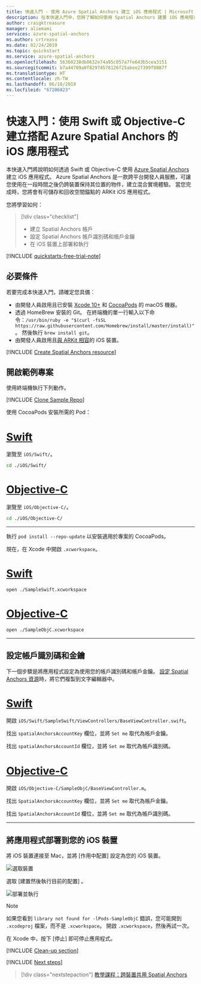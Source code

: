 ```yaml
---
title: 快速入門 - 使用 Azure Spatial Anchors 建立 iOS 應用程式 | Microsoft Docs
description: 在本快速入門中，您將了解如何使用 Spatial Anchors 建置 iOS 應用程式。
author: craigktreasure
manager: aliemami
services: azure-spatial-anchors
ms.author: crtreasu
ms.date: 02/24/2019
ms.topic: quickstart
ms.service: azure-spatial-anchors
ms.openlocfilehash: 56360238db8632e74a95c057a7fe643b5cea3151
ms.sourcegitcommit: b7a44709a0f82974578126f25abee27399f0887f
ms.translationtype: HT
ms.contentlocale: zh-TW
ms.lasthandoff: 06/18/2019
ms.locfileid: "67206823"
---
```

# <a name="quickstart-create-an-ios-app-with-azure-spatial-anchors-in-either-swift-or-objective-c"></a>快速入門：使用 Swift 或 Objective-C 建立搭配 Azure Spatial Anchors 的 iOS 應用程式

本快速入門將說明如何透過 Swift 或 Objective-C 使用 [Azure Spatial Anchors](../overview.md) 建立 iOS 應用程式。 Azure Spatial Anchors 是一款跨平台開發人員服務，可讓您使用在一段時間之後仍跨裝置保持其位置的物件，建立混合實境體驗。 當您完成時，您將會有可儲存和回收空間錨點的 ARKit iOS 應用程式。

您將學習如何：

> [!div class="checklist"]
> * 建立 Spatial Anchors 帳戶
> * 設定 Spatial Anchors 帳戶識別碼和帳戶金鑰
> * 在 iOS 裝置上部署和執行

[!INCLUDE [quickstarts-free-trial-note](../../../includes/quickstarts-free-trial-note.md)]

## <a name="prerequisites"></a>必要條件

若要完成本快速入門，請確定您具備︰

- 由開發人員啟用且已安裝 <a href="https://geo.itunes.apple.com/us/app/xcode/id497799835?mt=12" target="_blank">Xcode 10+</a> 和 <a href="https://cocoapods.org" target="_blank">CocoaPods</a> 的 macOS 機器。
- 透過 HomeBrew 安裝的 Git。 在終端機的單一行輸入以下命令：`/usr/bin/ruby -e "$(curl -fsSL https://raw.githubusercontent.com/Homebrew/install/master/install)"`。 然後執行 `brew install git`。
- 由開發人員啟用且<a href="https://developer.apple.com/documentation/arkit/verifying_device_support_and_user_permission" target="_blank">與 ARKit 相容</a>的 iOS 裝置。

[!INCLUDE [Create Spatial Anchors resource](../../../includes/spatial-anchors-get-started-create-resource.md)]

## <a name="open-the-sample-project"></a>開啟範例專案

使用終端機執行下列動作。

[!INCLUDE [Clone Sample Repo](../../../includes/spatial-anchors-clone-sample-repository.md)]

使用 CocoaPods 安裝所需的 Pod：

# <a name="swifttabopenproject-swift"></a>[Swift](#tab/openproject-swift)

瀏覽至 `iOS/Swift/`。

```bash
cd ./iOS/Swift/
```

# <a name="objective-ctabopenproject-objc"></a>[Objective-C](#tab/openproject-objc)

瀏覽至 `iOS/Objective-C/`。

```bash
cd ./iOS/Objective-C/
```

---

執行 `pod install --repo-update` 以安裝適用於專案的 CocoaPods。

現在，在 Xcode 中開啟 `.xcworkspace`。

# <a name="swifttabopenproject-swift"></a>[Swift](#tab/openproject-swift)

```bash
open ./SampleSwift.xcworkspace
```

# <a name="objective-ctabopenproject-objc"></a>[Objective-C](#tab/openproject-objc)

```bash
open ./SampleObjC.xcworkspace
```

---

## <a name="configure-account-identifier-and-key"></a>設定帳戶識別碼和金鑰

下一個步驟是將應用程式設定為使用您的帳戶識別碼和帳戶金鑰。 [設定 Spatial Anchors 資源](#create-a-spatial-anchors-resource)時，將它們複製到文字編輯器中。

# <a name="swifttabopenproject-swift"></a>[Swift](#tab/openproject-swift)

開啟 `iOS/Swift/SampleSwift/ViewControllers/BaseViewController.swift`。

找出 `spatialAnchorsAccountKey` 欄位，並將 `Set me` 取代為帳戶金鑰。

找出 `spatialAnchorsAccountId` 欄位，並將 `Set me` 取代為帳戶識別碼。

# <a name="objective-ctabopenproject-objc"></a>[Objective-C](#tab/openproject-objc)

開啟 `iOS/Objective-C/SampleObjC/BaseViewController.m`。

找出 `SpatialAnchorsAccountKey` 欄位，並將 `Set me` 取代為帳戶金鑰。

找出 `SpatialAnchorsAccountId` 欄位，並將 `Set me` 取代為帳戶識別碼。

---

## <a name="deploy-the-app-to-your-ios-device"></a>將應用程式部署到您的 iOS 裝置

將 iOS 裝置連接至 Mac，並將 [作用中配置]  設定為您的 iOS 裝置。

![選取裝置](./media/get-started-ios/select-device.png)

選取 [建置然後執行目前的配置]  。

![部署並執行](./media/get-started-ios/deploy-run.png)

> [!NOTE]
> 如果您看到 `library not found for -lPods-SampleObjC` 錯誤，您可能開到 `.xcodeproj` 檔案，而不是 `.xcworkspace`。 開啟 `.xcworkspace`，然後再試一次。

在 Xcode 中，按下 [停止]  即可停止應用程式。

[!INCLUDE [Clean-up section](../../../includes/clean-up-section-portal.md)]

[!INCLUDE [Next steps](../../../includes/spatial-anchors-quickstarts-nextsteps.md)]

> [!div class="nextstepaction"]
> [教學課程：跨裝置共用 Spatial Anchors](../tutorials/tutorial-share-anchors-across-devices.md)
